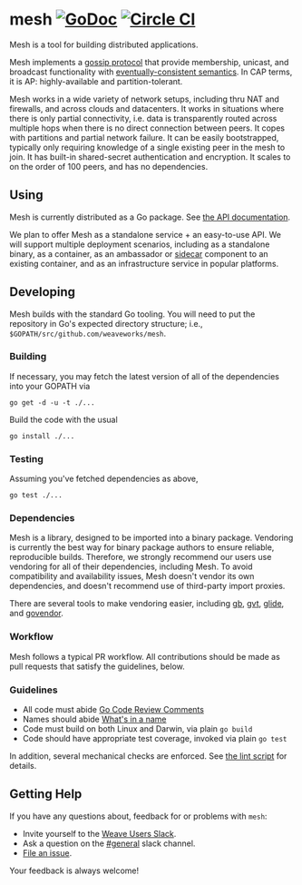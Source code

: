 # mesh [![GoDoc](https://godoc.org/github.com/weaveworks/mesh?status.svg)](https://godoc.org/github.com/weaveworks/mesh) [![Circle CI](https://circleci.com/gh/weaveworks/mesh.svg?style=svg)](https://circleci.com/gh/weaveworks/mesh)

Mesh is a tool for building distributed applications.

Mesh implements a [gossip protocol](https://en.wikipedia.org/wiki/Gossip_protocol)
that provide membership, unicast, and broadcast functionality
with [eventually-consistent semantics](https://en.wikipedia.org/wiki/Eventual_consistency).
In CAP terms, it is AP: highly-available and partition-tolerant.

Mesh works in a wide variety of network setups, including thru NAT and firewalls, and across clouds and datacenters.
It works in situations where there is only partial connectivity,
 i.e. data is transparently routed across multiple hops when there is no direct connection between peers.
It copes with partitions and partial network failure.
It can be easily bootstrapped, typically only requiring knowledge of a single existing peer in the mesh to join.
It has built-in shared-secret authentication and encryption.
It scales to on the order of 100 peers, and has no dependencies.

## Using

Mesh is currently distributed as a Go package.
See [the API documentation](https://godoc.org/github.com/weaveworks/mesh).

We plan to offer Mesh as a standalone service + an easy-to-use API.
We will support multiple deployment scenarios, including
 as a standalone binary,
 as a container,
 as an ambassador or [sidecar](http://blog.kubernetes.io/2015/06/the-distributed-system-toolkit-patterns.html) component to an existing container,
 and as an infrastructure service in popular platforms.

## Developing

Mesh builds with the standard Go tooling. You will need to put the
repository in Go's expected directory structure; i.e.,
`$GOPATH/src/github.com/weaveworks/mesh`.

### Building

If necessary, you may fetch the latest version of all of the dependencies into your GOPATH via

`go get -d -u -t ./...`

Build the code with the usual

`go install ./...`

### Testing

Assuming you've fetched dependencies as above,

`go test ./...`

### Dependencies

Mesh is a library, designed to be imported into a binary package. 
Vendoring is currently the best way for binary package authors to ensure reliable, reproducible builds. 
Therefore, we strongly recommend our users use vendoring for all of their dependencies, including Mesh. 
To avoid compatibility and availability issues, Mesh doesn't vendor its own dependencies, and doesn't recommend use of third-party import proxies.

There are several tools to make vendoring easier, including
 [gb](https://getgb.io),
 [gvt](https://github.com/filosottile/gvt),
 [glide](https://github.com/Masterminds/glide), and
 [govendor](https://github.com/kardianos/govendor).

### Workflow

Mesh follows a typical PR workflow.
All contributions should be made as pull requests that satisfy the guidelines, below.

### Guidelines

- All code must abide [Go Code Review Comments](https://github.com/golang/go/wiki/CodeReviewComments)
- Names should abide [What's in a name](https://talks.golang.org/2014/names.slide#1)
- Code must build on both Linux and Darwin, via plain `go build`
- Code should have appropriate test coverage, invoked via plain `go test`

In addition, several mechanical checks are enforced.
See [the lint script](/lint) for details.

## <a name="help"></a>Getting Help

If you have any questions about, feedback for or problems with `mesh`:

- Invite yourself to the <a href="https://slack.weave.works/" target="_blank">Weave Users Slack</a>.
- Ask a question on the [#general](https://weave-community.slack.com/messages/general/) slack channel.
- [File an issue](https://github.com/weaveworks/mesh/issues/new).

Your feedback is always welcome!

